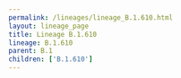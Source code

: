 ```yaml
---
permalink: /lineages/lineage_B.1.610.html
layout: lineage_page
title: Lineage B.1.610
lineage: B.1.610
parent: B.1
children: ['B.1.610']
---
```

